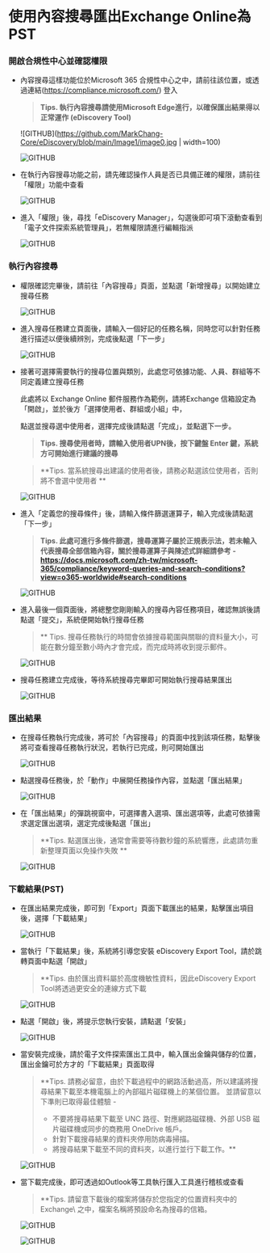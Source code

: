 # 使用內容搜尋匯出Exchange Online為PST

### 開啟合規性中心並確認權限

- 內容搜尋這樣功能位於Microsoft 365 合規性中心之中，請前往該位置，或透過連結(https://compliance.microsoft.com/) 登入<br>
  
  > **Tips. 執行內容搜尋請使用Microsoft Edge進行，以確保匯出結果得以正常運作 (eDiscovery Tool)** <br>
  
  ![GITHUB](https://github.com/MarkChang-Core/eDiscovery/blob/main/Image1/image0.jpg | width=100)<br>
  
  ![GITHUB](https://github.com/MarkChang-Core/eDiscovery/blob/main/Image1/image1.jpg)<br>
  
- 在執行內容搜尋功能之前，請先確認操作人員是否已具備正確的權限，請前往「權限」功能中查看<br>

  ![GITHUB](https://github.com/MarkChang-Core/eDiscovery/blob/main/Image1/image2.jpg)<br>

- 進入「權限」後，尋找「eDiscovery Manager」，勾選後即可項下滾動查看到「電子文件探索系統管理員」，若無權限請進行編輯指派<br>

  ![GITHUB](https://github.com/MarkChang-Core/eDiscovery/blob/main/Image1/image3.jpg)<br>  
  
### 執行內容搜尋

- 權限確認完畢後，請前往「內容搜尋」頁面，並點選「新增搜尋」以開始建立搜尋任務 <br>

  ![GITHUB](https://github.com/MarkChang-Core/eDiscovery/blob/main/Image1/image4.jpg)<br>  

- 進入搜尋任務建立頁面後，請輸入一個好記的任務名稱，同時您可以針對任務進行描述以便後續辨別，完成後點選「下一步」 <br>

  ![GITHUB](https://github.com/MarkChang-Core/eDiscovery/blob/main/Image1/image5.jpg)<br>  

- 接著可選擇需要執行的搜尋位置與類別，此處您可依據功能、人員、群組等不同定義建立搜尋任務 <br>

  此處將以 Exchange Online 郵件服務作為範例，請將Exchange 信箱設定為「開啟」，並於後方「選擇使用者、群組或小組」中，
  
  點選並搜尋選中使用者，選擇完成後請點選「完成」，並點選下一步。
  
  > **Tips. 搜尋使用者時，請輸入使用者UPN後，按下鍵盤 Enter 鍵，系統方可開始進行建議的搜尋** <br>

  > **Tips. 當系統搜尋出建議的使用者後，請務必點選該位使用者，否則將不會選中使用者 ** <br>

  ![GITHUB](https://github.com/MarkChang-Core/eDiscovery/blob/main/Image1/image6.jpg)<br>  

- 進入「定義您的搜尋條件」後，請輸入條件篩選運算子，輸入完成後請點選「下一步」 <br>
  
  > **Tips. 此處可進行多條件篩選，搜尋運算子屬於正規表示法，若未輸入代表搜尋全部信箱內容，關於搜尋運算子與陳述式詳細請參考 - 
  > https://docs.microsoft.com/zh-tw/microsoft-365/compliance/keyword-queries-and-search-conditions?view=o365-worldwide#search-conditions**
  
  ![GITHUB](https://github.com/MarkChang-Core/eDiscovery/blob/main/Image1/image7.jpg)<br>  

- 進入最後一個頁面後，將總整您剛剛輸入的搜尋內容任務項目，確認無誤後請點選「提交」，系統便開始執行搜尋任務 <br>

  > ** Tips. 搜尋任務執行的時間會依據搜尋範圍與關聯的資料量大小，可能在數分鐘至數小時內才會完成，而完成時將收到提示郵件。

  ![GITHUB](https://github.com/MarkChang-Core/eDiscovery/blob/main/Image1/image8.jpg)<br>  

- 搜尋任務建立完成後，等待系統搜尋完畢即可開始執行搜尋結果匯出 <br>
  
  ![GITHUB](https://github.com/MarkChang-Core/eDiscovery/blob/main/Image1/image9.jpg)<br>  
  
### 匯出結果

- 在搜尋任務執行完成後，將可於「內容搜尋」的頁面中找到該項任務，點擊後將可查看搜尋任務執行狀況，若執行已完成，則可開始匯出 <br>

  ![GITHUB](https://github.com/MarkChang-Core/eDiscovery/blob/main/Image1/image10.jpg)<br>  
  
- 點選搜尋任務後，於「動作」中展開任務操作內容，並點選「匯出結果」 <br>

  ![GITHUB](https://github.com/MarkChang-Core/eDiscovery/blob/main/Image1/image11.jpg)<br>  

- 在「匯出結果」的彈跳視窗中，可選擇書入選項、匯出選項等，此處可依據需求選定匯出選項，選定完成後點選「匯出」 <br>
  
  > **Tips. 點選匯出後，通常會需要等待數秒鐘的系統響應，此處請勿重新整理頁面以免操作失敗 ** <br>
  
  ![GITHUB](https://github.com/MarkChang-Core/eDiscovery/blob/main/Image1/image12.jpg)<br>  

### 下載結果(PST)

- 在匯出結果完成後，即可到「Export」頁面下載匯出的結果，點擊匯出項目後，選擇「下載結果」 <br>
  
  ![GITHUB](https://github.com/MarkChang-Core/eDiscovery/blob/main/Image1/image13.jpg)<br>  
  
- 當執行「下載結果」後，系統將引導您安裝 eDiscovery Export Tool，請於跳轉頁面中點選「開啟」 <br>

  > **Tips. 由於匯出資料屬於高度機敏性資料，因此eDiscovery Export Tool將透過更安全的連線方式下載

  ![GITHUB](https://github.com/MarkChang-Core/eDiscovery/blob/main/Image1/image14.jpg)<br>
  
- 點選「開啟」後，將提示您執行安裝，請點選「安裝」 <br>

  ![GITHUB](https://github.com/MarkChang-Core/eDiscovery/blob/main/Image1/image15.jpg)<br>

- 當安裝完成後，請於電子文件探索匯出工具中，輸入匯出金鑰與儲存的位置，匯出金鑰可於方才的「下載結果」頁面取得 <br>
  
  > **Tips. 請務必留意，由於下載過程中的網路活動過高，所以建議將搜尋結果下載至本機電腦上的內部磁片磁碟機上的某個位置。
  > 並請留意以下準則已取得最佳體驗 -   
  > - 不要將搜尋結果下載至 UNC 路徑、對應網路磁碟機、外部 USB 磁片磁碟機或同步的商務用 OneDrive 帳戶。
  > - 針對下載搜尋結果的資料夾停用防病毒掃描。
  > - 將搜尋結果下載至不同的資料夾，以進行並行下載工作。** 
  
  ![GITHUB](https://github.com/MarkChang-Core/eDiscovery/blob/main/Image1/image16.jpg)<br>

- 當下載完成後，即可透過如Outlook等工具執行匯入工具進行稽核或查看 <br>
  
  > **Tips. 請留意下載後的檔案將儲存於您指定的位置資料夾中的 Exchange\ 之中，檔案名稱將預設命名為搜尋的信箱。<br>
  
  ![GITHUB](https://github.com/MarkChang-Core/eDiscovery/blob/main/Image1/image17.jpg)<br>
  
  ![GITHUB](https://github.com/MarkChang-Core/eDiscovery/blob/main/Image1/image18.jpg)<br>
